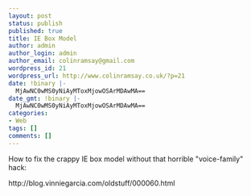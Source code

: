```yaml
---
layout: post
status: publish
published: true
title: IE Box Model
author: admin
author_login: admin
author_email: colinramsay@gmail.com
wordpress_id: 21
wordpress_url: http://www.colinramsay.co.uk/?p=21
date: !binary |-
  MjAwNC0wMS0yNiAyMToxMjowOSArMDAwMA==
date_gmt: !binary |-
  MjAwNC0wMS0yNiAyMToxMjowOSArMDAwMA==
categories:
- Web
tags: []
comments: []
---
```

<p>How to fix the crappy IE box model without that horrible "voice-family" hack:</p>
<p>http://blog.vinniegarcia.com/oldstuff/000060.html</p>
